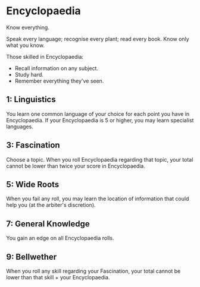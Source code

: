 # Encyclopaedia

Know everything.

Speak every language; recognise every plant; read every book. Know only what you know.

Those skilled in Encyclopaedia:

- Recall information on any subject.
- Study hard.
- Remember everything they've seen.

## 1: Linguistics

<AbilityCard
speed="enhancement"
title="Linguistics"
subtitle="Enhancement">
You learn one common language of your choice for each point you have in Encyclopaedia. If your Encyclopaedia is 5 or higher, you may learn specialist languages.
</AbilityCard>

## 3: Fascination

<AbilityCard
speed="enhancement"
title="Fascination"
subtitle="Enhancement">
Choose a topic. When you roll Encyclopaedia regarding that topic, your total cannot be lower than twice your score in Encyclopaedia.
</AbilityCard>

## 5: Wide Roots

<AbilityCard
speed="enhancement"
title="Wide Roots"
subtitle="Enhancement">
When you fail any roll, you may learn the location of information that could help you (at the arbiter's discretion).
</AbilityCard>

## 7: General Knowledge

<AbilityCard
speed="enhancement"
title="General Knowledge"
subtitle="Enhancement">
You gain an edge on all Encyclopaedia rolls.
</AbilityCard>

## 9: Bellwether

<AbilityCard
speed="enhancement"
title="Bellwether"
subtitle="Enhancement">
When you roll any skill regarding your Fascination, your total cannot be lower than that skill + your Encyclopaedia.
</AbilityCard>
